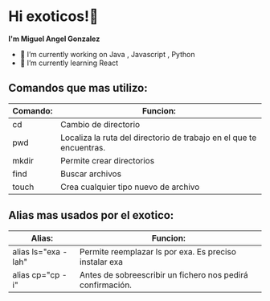 # Hi exoticos!👋

**I'm Miguel Angel Gonzalez** 

- 🔭 I’m currently working on Java , Javascript , Python
- 🌱 I’m currently learning React 


## Comandos que mas utilizo:

| Comando: | Funcion: | 
|----------|----------|
| cd       | Cambio de directorio         | 
| pwd   | Localiza la ruta del directorio de trabajo en el que te encuentras.   | 
| mkdir    | Permite crear directorios   |
| find | Buscar archivos|
| touch | Crea cualquier tipo nuevo de archivo |


## Alias mas usados por el exotico:


| Alias: | Funcion: |
|--------|-----------|
| alias ls="exa -lah" |  Permite reemplazar ls por exa. Es preciso instalar exa     |
| alias cp="cp -i"       |   Antes de sobreescribir un fichero nos pedirá confirmación.         |

